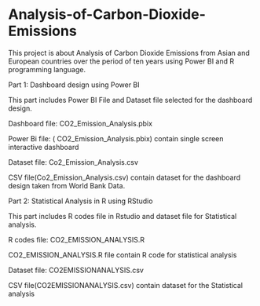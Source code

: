 # Analysis-of-Carbon-Dioxide-Emissions

This project is about Analysis of Carbon Dioxide Emissions from Asian and European countries over the period of ten years using Power BI and R programming language.

Part 1: Dashboard design using Power BI

This part includes Power BI File and Dataset file selected for the dashboard design.

Dashboard file:  CO2_Emission_Analysis.pbix

Power Bi file: ( CO2_Emission_Analysis.pbix)  contain single screen interactive dashboard

Dataset file: Co2_Emission_Analysis.csv

CSV file(Co2_Emission_Analysis.csv) contain dataset for the dashboard design taken from World Bank Data.


Part 2: Statistical Analysis in R using RStudio

This part includes R codes file in Rstudio and dataset file for Statistical analysis.

R codes file: CO2_EMISSION_ANALYSIS.R 

CO2_EMISSION_ANALYSIS.R file contain R code for statistical analysis

Dataset file: CO2EMISSIONANALYSIS.csv

CSV file(CO2EMISSIONANALYSIS.csv) contain dataset  for the Statistical analysis



